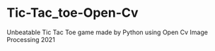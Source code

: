 # Tic-Tac_toe-Open-Cv
Unbeatable Tic Tac Toe game made by Python using Open Cv Image Processing 2021

